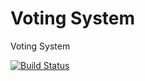 # Voting System

Voting System

[![Build Status](https://travis-ci.org/Arquisoft/Voting_4b.svg?branch=master)](https://travis-ci.org/Arquisoft/Voting_4b)


